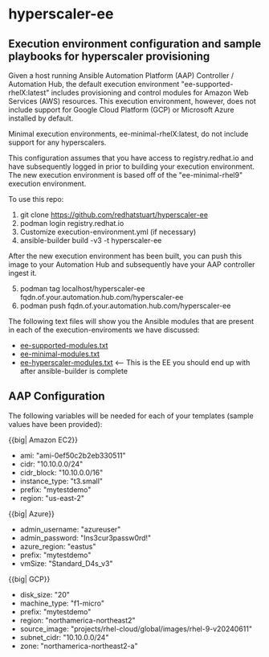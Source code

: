 # hyperscaler-ee
## Execution environment configuration and sample playbooks for hyperscaler provisioning

Given a host running Ansible Automation Platform (AAP) Controller / Automation Hub, the default execution environment "ee-supported-rhelX:latest" includes provisioning and control modules for Amazon Web Services (AWS) resources. This execution environment, however, does not include support for Google Cloud Platform (GCP) or Microsoft Azure installed by default.

Minimal execution environments, ee-minimal-rhelX:latest, do not include support for any hyperscalers.

This configuration assumes that you have access to registry.redhat.io and have subsequently logged in prior to building your execution environment. The new execution environment is based off of the "ee-minimal-rhel9" execution environment.

To use this repo:

1. git clone https://github.com/redhatstuart/hyperscaler-ee
2. podman login registry.redhat.io
3. Customize execution-environment.yml (if necessary)
4. ansible-builder build -v3 -t hyperscaler-ee

After the new execution environment has been built, you can push this image to your Automation Hub and subsequently have your AAP controller ingest it.

5. podman tag localhost/hyperscaler-ee fqdn.of.your.automation.hub.com/hyperscaler-ee
6. podman push fqdn.of.your.automation.hub.com/hyperscaler-ee

The following text files will show you the Ansible modules that are present in each of the execution-enviroments we have discussed:

* [ee-supported-modules.txt](ee-supported-modules.txt)
* [ee-minimal-modules.txt](ee-minimal-modules.txt)
* [ee-hyperscaler-modules.txt](ee-hyperscaler-modules.txt) <-- This is the EE you should end up with after ansible-builder is complete

## AAP Configuration

The following variables will be needed for each of your templates (sample values have been provided):

{{big| Amazon EC2}}
* ami: "ami-0ef50c2b2eb330511"
* cidr: "10.10.0.0/24"
* cidr_block: "10.10.0.0/16"
* instance_type: "t3.small"
* prefix: "mytestdemo"
* region: "us-east-2"

{{big| Azure}}
* admin_username: "azureuser"
* admin_password: "Ins3cur3passw0rd!"
* azure_region: "eastus"
* prefix: "mytestdemo"
* vmSize: "Standard_D4s_v3"

{{big| GCP}}
* disk_size: "20"
* machine_type: "f1-micro"
* prefix: "mytestdemo"
* region: "northamerica-northeast2"
* source_image: "projects/rhel-cloud/global/images/rhel-9-v20240611"
* subnet_cidr: "10.10.0.0/24"
* zone: "northamerica-northeast2-a"

